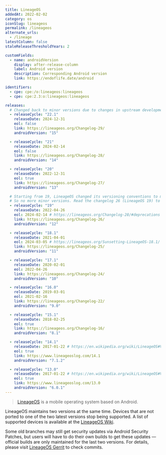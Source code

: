 ```yaml
---
title: LineageOS
addedAt: 2022-02-02
category: os
iconSlug: lineageos
permalink: /lineageos
alternate_urls:
  - /lineage
latestColumn: false
staleReleaseThresholdYears: 2

customFields:
  - name: androidVersion
    display: after-release-column
    label: Android version
    description: Corresponding Android version
    link: https://endoflife.date/android

identifiers:
  - cpe: cpe:/o:lineageos:lineageos
  - cpe: cpe:2.3:o:lineageos:lineageos

releases:
  # Changed back to minor versions due to changes in upstream development (Quarterly Platform Releases). Read Changelog 29 (LineageOS 22[.1]) for more information.
  - releaseCycle: "22.1"
    releaseDate: 2024-12-31
    eol: false
    link: https://lineageos.org/Changelog-29/
    androidVersion: "15"

  - releaseCycle: "21"
    releaseDate: 2024-02-14
    eol: false
    link: https://lineageos.org/Changelog-28/
    androidVersion: "14"

  - releaseCycle: "20"
    releaseDate: 2022-12-31
    eol: true
    link: https://lineageos.org/Changelog-27/
    androidVersion: "13"

  # Starting from 19, LineageOS changed its versioning conventions to match AOSP's own changes.
  # So no more minor versions. Read the changelog 26 (LineageOS 19) to learn more.
  - releaseCycle: "19"
    releaseDate: 2022-04-26
    eol: 2024-02-14 # https://lineageos.org/Changelog-28/#deprecations
    link: https://lineageos.org/Changelog-26/
    androidVersion: "12"

  - releaseCycle: "18.1"
    releaseDate: 2021-04-01
    eol: 2024-03-05 # https://lineageos.org/Sunsetting-LineageOS-18.1/
    link: https://lineageos.org/Changelog-25/
    androidVersion: "11"

  - releaseCycle: "17.1"
    releaseDate: 2020-02-01
    eol: 2022-04-26
    link: https://lineageos.org/Changelog-24/
    androidVersion: "10"

  - releaseCycle: "16.0"
    releaseDate: 2019-03-01
    eol: 2021-02-16
    link: https://lineageos.org/Changelog-22/
    androidVersion: "9.0"

  - releaseCycle: "15.1"
    releaseDate: 2018-02-25
    eol: true
    link: https://lineageos.org/Changelog-16/
    androidVersion: "8.1"

  - releaseCycle: "14.1"
    releaseDate: 2017-01-22 # https://en.wikipedia.org/wiki/LineageOS#Version_history
    eol: true
    link: https://www.lineageoslog.com/14.1
    androidVersion: "7.1.2"

  - releaseCycle: "13.0"
    releaseDate: 2017-01-22 # https://en.wikipedia.org/wiki/LineageOS#Version_history
    eol: true
    link: https://www.lineageoslog.com/13.0
    androidVersion: "6.0.1"
---
```


> [LineageOS](https://lineageos.org/) is a mobile operating system based on Android.

LineageOS maintains two versions at the same time. Devices that are not ported to one of the two
latest versions stop being supported. A list of supported devices is available at the [LineageOS
Wiki](https://wiki.lineageos.org/devices/).

Some old branches may still get security updates via Android Security Patches, but users will have
to do their own builds to get these updates — official builds are only maintained for the last two
versions. For details, please visit [LineageOS Gerrit](https://review.lineageos.org/)
to check commits.
